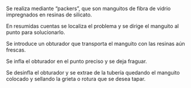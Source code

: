 Se realiza mediante “packers”, que son manguitos de fibra de vidrio impregnados en resinas de silicato.

En resumidas cuentas se localiza el problema y se dirige el manguito al punto para solucionarlo.

Se introduce un obturador que transporta el manguito con las resinas aún frescas.

Se infla el obturador en el punto preciso y se deja fraguar.

Se desinfla el obturador y se extrae de la tubería quedando el manguito colocado y sellando la grieta o rotura que se desea tapar.
